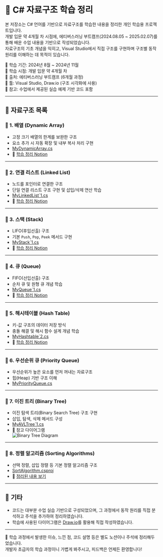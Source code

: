 # 🧠 C# 자료구조 학습 정리

본 저장소는 C# 언어를 기반으로 자료구조를 학습한 내용을 정리한 개인 학습용 프로젝트입니다.  
개발 입문 약 4개월 차 시점에, 에티버스러닝 부트캠프(2024.08.05 ~ 2025.02.07)를 통해 배운 수업 내용을 기반으로 작성되었습니다.  
자료구조의 기초 개념을 익히고, Visual Studio에서 직접 구조를 구현하며 구조별 동작 원리를 이해하는 데 목적이 있습니다.

📌 학습 기간: 2024년 8월 ~ 2024년 11월  
📌 학습 시점: 개발 입문 약 4개월 차  
📌 출처: 에티버스러닝 부트캠프 (6개월 과정)  
📌 툴: Visual Studio, Draw.io (구조 시각화에 사용)  
📌 참고: 수업에서 제공된 실습 예제 기반 코드 포함

---

## 📂 자료구조 목록

### 🔹 1. 배열 (Dynamic Array)
- 고정 크기 배열의 한계를 보완한 구조
- 요소 추가 시 자동 확장 및 내부 복사 처리 구현
- [MyDynamicArray.cs](./MyDynamicArray.cs)
- 📘 [학습 정리 Notion](https://www.notion.so/ArrayList-1574b04e10ea802ca389ff0ce0281ca8)

---

### 🔹 2. 연결 리스트 (Linked List)
- 노드를 포인터로 연결한 구조
- 단일 연결 리스트 구조 구현 및 삽입/삭제 연산 학습
- [MyLinkedList`1.cs](./MyLinkedList%601.cs)
- 📘 [학습 정리 Notion](https://www.notion.so/Linked-List-1574b04e10ea808bb1d8f535f8c603fd)

---

### 🔹 3. 스택 (Stack)
- LIFO(후입선출) 구조
- 기본 `Push`, `Pop`, `Peek` 메서드 구현
- [MyStack`1.cs](./MyStack%601.cs)
- 📘 [학습 정리 Notion](https://www.notion.so/1594b04e10ea80d58908c90394451c58)

---

### 🔹 4. 큐 (Queue)
- FIFO(선입선출) 구조
- 순차 큐 및 원형 큐 개념 학습
- [MyQueue`1.cs](./MyQueue%601.cs)
- 📘 [학습 정리 Notion](https://www.notion.so/1594b04e10ea806b8e96eba5cfa15c94)

---

### 🔹 5. 해시테이블 (Hash Table)
- 키-값 구조의 데이터 저장 방식
- 충돌 해결 및 해시 함수 설계 개념 학습
- [MyHashtable`2.cs](./MyHashtable%602.cs)
- 📘 [학습 정리 Notion](https://www.notion.so/14d4b04e10ea80f5bd74f886f0511c99)

---

### 🔹 6. 우선순위 큐 (Priority Queue)
- 우선순위가 높은 요소를 먼저 꺼내는 자료구조
- 힙(Heap) 기반 구조 이해
- [MyPriorityQueue.cs](./MyPriorityQueue.cs)

---

### 🔹 7. 이진 트리 (Binary Tree)
- 이진 탐색 트리(Binary Search Tree) 구조 구현
- 삽입, 탐색, 삭제 메서드 구성
- [MyAVLTree`1.cs](./MyAVLTree%601.cs)
- 📘 참고 다이어그램  
  ![Binary Tree Diagram](./A_pair_of_diagrams_side-by-side_illustrate_binary_.png)

---

### 🔹 8. 정렬 알고리즘 (Sorting Algorithms)
- 선택 정렬, 삽입 정렬 등 기본 정렬 알고리즘 구조
- [SortAlgorithm.csproj](./SortAlgorithm.csproj)
- 📘 [정리된 내용 보기](https://www.notion.so/14d4b04e10ea80f5bd74f886f0511c99)

---

## 📝 기타
- 코드는 대부분 수업 실습 기반으로 구성되었으며, 그 과정에서 동작 원리를 직접 분석하고 주석을 추가하여 정리하였습니다.
- 학습에 사용된 다이어그램은 [Draw.io](https://draw.io)를 활용해 직접 작성하였습니다.

---

💬 학습 과정에서 발생한 이슈, 느낀 점, 코드 설명 등은 별도 노션이나 주석에 정리해두었습니다.  
개발자 초급자의 학습 과정이니 가볍게 봐주시고, 피드백은 언제든 환영합니다!
